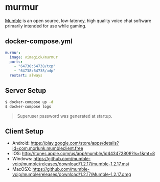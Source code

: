 murmur
======

[Mumble][1] is an open source, low-latency, high quality voice chat software
primarily intended for use while gaming.

## docker-compose.yml

```yaml
murmur:
  image: vimagick/murmur
  ports:
    - "64738:64738/tcp"
    - "64738:64738/udp"
  restart: always
```

## Server Setup

```bash
$ docker-compose up -d
$ docker-compose logs
```

> Superuser password was generated at startup.

## Client Setup

- Android: <https://play.google.com/store/apps/details?id=com.morlunk.mumbleclient.free>
- IOS: <http://itunes.apple.com/us/app/mumble/id443472808?ls=1&mt=8>
- Windows: <https://github.com/mumble-voip/mumble/releases/download/1.2.17/mumble-1.2.17.msi>
- MacOSX: <https://github.com/mumble-voip/mumble/releases/download/1.2.17/Mumble-1.2.17.dmg>

[1]: https://wiki.mumble.info/wiki/Main_Page
